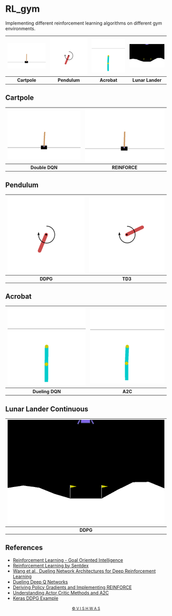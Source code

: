 # RL_gym

Implementing different reinforcement learning algorithms on different gym environments.

| <div align="center"><img src="assets/CP-final_reinforce.gif" /></div> | <div align="center"><img src="assets/Pend_final_DDPG.gif"  /></div> | <div align='center'><img src="assets/AB-final_A2C.gif" /></div> | <div align="center"><img src="assets/LLC-final_DDPG.gif"  /></div> |
| ------------------------------------------------------------ | ------------------------------------------------------------ | ------------------------------------------------------------ | ------------------------------------------------------------ |
| <div align="center">**Cartpole**</div>                       | <div align="center">**Pendulum**</div>                       | <div align="center">**Acrobat**</div>                        | <div align="center">**Lunar Lander**</div>                   |

## Cartpole

| <div align="center"><img src="assets/CP-final_DDQN.gif"  /></div> | <div align="center"><img src="assets/CP-final_reinforce.gif" /></div> |
| ------------------------------------------------------------ | ------------------------------------------------------------ |
| <div align="center">**Double DQN**</div>                     | <div align="center">**REINFORCE**</div>                      |

## Pendulum

| <div align="center"><img src="assets/Pend_final_DDPG.gif"  /></div> | <div align="center"><img src="assets/Pend-final_TD3.gif"  /></div> |
| ------------------------------------------------------------ | ------------------------------------------------------------ |
| <div align="center">**DDPG**</div>                           | <div align="center">**TD3**</div>                            |

## Acrobat

| <div align='center'><img src="assets/AB-final.gif" /></div> | <div align='center'><img src="assets/AB-final_A2C.gif" /></div> |
| ----------------------------------------------------------- | ------------------------------------------------------------ |
| <div align="center">**Dueling DQN**</div>                   | <div align="center">**A2C**</div>                            |

## Lunar Lander Continuous

| <div align="center"><img src="assets/LLC-final_DDPG.gif"  /></div> |
| ------------------------------------------------------------ |
| <div align="center">**DDPG**</div>                           |

## References

* [Reinforcement Learning - Goal Oriented Intelligence](https://www.youtube.com/playlist?list=PLZbbT5o_s2xoWNVdDudn51XM8lOuZ_Njv)
* [Reinforcement Learning by Sentdex](https://www.youtube.com/playlist?list=PLQVvvaa0QuDezJFIOU5wDdfy4e9vdnx-7)
* [Wang et al., Dueling Network Architectures for Deep Reinforcement Learning](https://arxiv.org/pdf/1511.06581.pdf)
* [Dueling Deep Q Networks](https://towardsdatascience.com/dueling-deep-q-networks-81ffab672751)
* [Deriving Policy Gradients and Implementing REINFORCE](https://medium.com/@thechrisyoon/deriving-policy-gradients-and-implementing-reinforce-f887949bd63)
* [Understanding Actor Critic Methods and A2C](https://towardsdatascience.com/understanding-actor-critic-methods-931b97b6df3f)
* [Keras DDPG Example](https://keras.io/examples/rl/ddpg_pendulum/)

<div align="center"><small><a href="https://github.com/vstark21">&copy V I S H W A S</a></small></div>